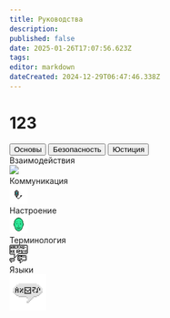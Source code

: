 ```yaml
---
title: Руководства
description: 
published: false
date: 2025-01-26T17:07:56.623Z
tags: 
editor: markdown
dateCreated: 2024-12-29T06:47:46.338Z
---
```


# 123
<div class="nav-panel center br asd">
  <!--  -->
  <div class="nav-tabs">
    <button class="nav-link active">Основы</button>
    <button class="nav-link ">Безопасность</button>
    <button class="nav-link">Юстиция</button>
  </div>
  <!--  -->
  <div class="tab-panels br-child">
    <!--  -->
    <div class="tab-panel">
      <a class="tab-panel__item">
        <div>Взаимодействия</div>
        <img src="https://wiki.wwdp.ee/guides/research_console.png"/>
      </a>
      <a class="tab-panel__item">
        <div>Коммуникация</div>
        <img src="/guides/communication.png"/>
      </a>
      <a class="tab-panel__item">
        <div>Настроение</div>
        <img src="/guides/mood.gif"/>
      </a>
      <a class="tab-panel__item">
        <div>Терминология</div>
        <img src="/guides/terminology.png"/>
      </a>
      <a class="tab-panel__item">
        <div>Языки</div>
        <img src="/guides/language.png"/>
      </a>
      <!--  -->
    </div>
  </div>
</div>
